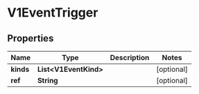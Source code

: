 

# V1EventTrigger


## Properties

Name | Type | Description | Notes
------------ | ------------- | ------------- | -------------
**kinds** | **List&lt;V1EventKind&gt;** |  |  [optional]
**ref** | **String** |  |  [optional]



